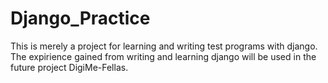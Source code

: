 # Django_Practice

This is merely a project for learning and writing test programs with django.
The expirience gained from writing and learning django will be used in the future project DigiMe-Fellas.
